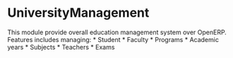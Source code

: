 # UniversityManagement

This module provide overall education management system over OpenERP.
Features includes managing:
    * Student
    * Faculty
    * Programs
    * Academic years
    * Subjects
    * Teachers
    * Exams